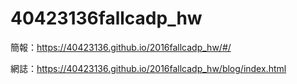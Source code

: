 # 40423136fallcadp_hw
簡報：https://40423136.github.io/2016fallcadp_hw/#/

網誌：https://40423136.github.io/2016fallcadp_hw/blog/index.html

